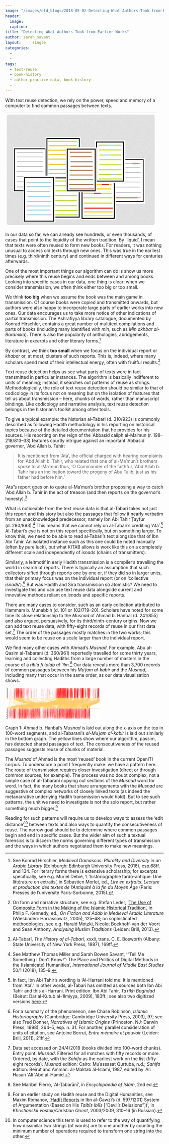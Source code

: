 ```yaml
---
image: "/images/old_blogs/2018-05-02-Detecting-What-Authors-Took-from-Earlier-Works//media/image1.gif"
header:
  image: 
  caption: 
title: "Detecting What Authors Took from Earlier Works"			
author: sarah_savant		
layout:		single
categories:
  - 
  - 
tags:
  - text-reuse
  - book-history
  - author-practice data, book-history
  - 
---
```

With text reuse detection, we rely on the power, speed and memory of a computer to find common passages between texts.



[![](/images/old_blogs/2018-05-02-Detecting-What-Authors-Took-from-Earlier-Works//media/image1.gif)](/images/old_blogs/2018-05-02-Detecting-What-Authors-Took-from-Earlier-Works//media/image1.gif)



In our data so far, we can already see hundreds, or even thousands, of cases that point to the liquidity of the written tradition. By ‘liquid’, I mean that texts were often reused to form new books. For readers, it was nothing unusual to access old texts through new ones. This was true in the earliest times (e.g. third/ninth century) and continued in different ways for centuries afterwards.



One of the most important things our algorithm can do is show us more precisely where this reuse begins and ends between and among books. Looking into specific cases in our data, one thing is clear: when we consider transmission, we often think either too big or too small.



We think **too big** when we assume the book was the main game in transmission. Of course books were copied and transmitted onwards, but authors were also happy to incorporate large parts of earlier works into new ones. Our data encourages us to take more notice of other indications of partial transmission. The Ashrafiyya library catalogue, documented by Konrad Hirschler, contains a great number of multitext compilations and parts of books (including many identified with *min*, such as *Min akhbar al-Baramika*). There is also the popularity of anthologies, abridgements, literature in excerpts and other literary forms.[^1]



By contrast, we think **too small** when we focus on the individual report or *khabar* or, at most, clusters of such reports. This is, indeed, where many scholars spend most of their intellectual energy, often with fruitful results.[^2]



Text reuse detection helps us see what parts of texts were in fact transmitted in particular instances. The algorithm is basically indifferent to units of meaning; instead, it searches out patterns of reuse as strings. Methodologically, the role of text reuse detection should be similar to that of codicology in its focus not on meaning but on the isolation of features that tell us about transmission – here, chunks of words, rather than manuscript bindings. Like codicology and narrative analysis, text reuse detection belongs in the historian’s toolkit among other tools.



To give a typical example: the historian al-Tabari (d. 310/923) is commonly described as following Hadith methodology in his reporting on historical topics because of the detailed documentation that he provides for his sources. His reporting on the reign of the ʿAbbasid caliph al-Maʾmun (r. 198–218/813–33) features courtly intrigue against an important ʿAbbasid governor, ʿAbd Allah b. Tahir:



> It is mentioned from ʿAtaʾ, the official charged with hearing complaints for ʿAbd Allah b. Tahir, who related that one of al-Maʾmun’s brothers spoke to al-Maʾmun thus, ‘O Commander of the faithful, ʿAbd Allah b. Tahir has an inclination toward the progeny of Abu Talib, just as his father had before him.’



ʿAtaʾ’s report goes on to quote al-Maʾmun’s brother proposing a way to catch ʿAbd Allah b. Tahir in the act of treason (and then reports on the governor’s honesty).[^3]



What is noticeable from the text reuse data is that al-Tabari takes not just this report and this story but also the passages that follow it nearly verbatim from an unacknowledged predecessor, namely Ibn Abi Tahir Ṭayfur (d. 280/893).[^4] This means that we cannot rely on al-Tabari’s crediting ʿAtaʾ.[^5] Al-Tabari’s eye is not on this report specifically, but on something larger. To know this, we need to be able to read al-Tabari’s text alongside that of Ibn Abi Tahir. An isolated instance such as this one could be noted manually (often by pure luck), but what KITAB allows is work like this on a completely different scale and independently of *isnad*s (chains of transmitters).



Similarly, a leitmotif in early Hadith transmission is a compiler’s travelling the world in search of reports. There is typically an assumption that such collectors sifted through reports one by one or, if they did so in larger units, that their primary focus was on the individual report (or on ‘collective *isnad*s’).[^6] But was Hadith and Sira transmission so atomistic? We need to investigate this and can use text reuse data alongside current and innovative methods reliant on *isnad*s and specific reports.



There are many cases to consider, such as an early collection attributed to Hammam b. Munabbih (d. 101 or 102/719–20). Scholars have noted for some time its close relationship to the *Musnad* of Ahmad b. Hanbal (d. 241/855) and also argued, persuasively, for its third/ninth-century origins. Now we can add text reuse data, with fifty-eight records of reuse in our first data set.[^7] The order of the passages mostly matches in the two works; this would seem to be reuse on a scale larger than the individual report.



We find many other cases with Ahmad’s *Musnad*. For example, Abu al-Qasim al-Tabarani (d. 360/961) reportedly travelled for some thirty years, learning and collecting Hadiths from a large number of masters in the course of a *riḥla fi talab al-ʿilm*.[^8] Our data reveals more than 3,700 records of common passages between his *Muʿjam al-kabir* and the *Musnad*, including many that occur in the same order, as our data visualisation shows.



[![](/images/old_blogs/2018-05-02-Detecting-What-Authors-Took-from-Earlier-Works//media/image2.png)](/images/old_blogs/2018-05-02-Detecting-What-Authors-Took-from-Earlier-Works//media/image2.png)



Graph 1: Ahmad b. Hanbal’s *Musnad* is laid out along the x-axis on the top in 100-word segments, and al-Tabarani’s *al-Muʿjam al-kabir* is laid out similarly in the bottom graph. The yellow lines show where our algorithm, passim, has detected shared passages of text. The consecutiveness of the reused passages suggests reuse of chunks of material.



The *Musnad* of Ahmad is the most ‘reused’ book in the current OpenITI corpus. To underscore a point I frequently make: we have a pattern here. The route of transmission requires closer investigation (direct or through common sources, for example). The process was no doubt complex, not a simple case of al-Tabarani copying out sections of the *Musnad w*ord for word. In fact, the many books that share arrangements with the *Musnad* are suggestive of complex networks of closely linked texts (as indeed the metanarrative underlying Hadith transmission would hold). But to see such patterns, the unit we need to investigate is not the solo report, but rather something much bigger.[^9]



Reading for such patterns will require us to develop ways to assess the ‘edit distance’[^10] between texts and also ways to quantify the consecutiveness of reuse. The narrow goal should be to determine where common passages begin and end in specific cases. But the wider aim of such a textual forensics is to discern the norms governing different types of transmission and the ways in which authors negotiated them to make new meanings.


[^1]: See Konrad Hirschler, *Medieval Damascus: Plurality and Diversity in an Arabic Library* (Edinburgh: Edinburgh University Press, 2016), esp.68ff. and 134. For literary forms there is extensive scholarship; for excerpts specifically, see e.g. Muriel Debié, ‘L’historiographie tardo-antique: Une littérature en extraits’, in Sébastien Morlet, ed., *Lire en extraits: Lecture et production des textes de l’Antiquité à la fin du Moyen Âge* (Paris: Presses de l’université Paris-Sorbonne, 2015).


[^2]: On form and narrative structure, see e.g. Stefan Leder, ‘[The Use of Composite Form in the Making of the Islamic Historical Tradition’,](https://www.orient-institut.org/fileadmin/CV/Leder_Composite_Form.pdf) in Philip F. Kennedy, ed., *On Fiction and Adab in Medieval Arabic Literature* (Wiesbaden: Harrassowitz, 2005), 125–48; on sophisticated methodologies, see e.g. Harald Motzki, Nicolet Boekhoff-van der Voort and Sean Anthony, *Analysing Muslim Traditions* (Leiden: Brill, 2013).


[^3]: Al-Ṭabarī, *The History of al-Ṭabarī*, xxxii, trans. C. E. Bosworth (Albany: State University of New York Press, 1987), 169ff.


[^4]: See Matthew Thomas Miller and Sarah Bowen Savant, ‘“Tell Me Something I Don’t Know!”: The Place and Politics of Digital Methods in the (Islamicate) Humanities’, *International Journal of Middle East Studies* 50/1 (2018), 135–9.


[^5]:  In fact, Ibn Abi Tahir’s wording is ‘Al-Harrani told me: It is mentioned from ʿAtaʾ.’ In other words, al-Tabari has omitted as sources both Ibn Abi Tahir and this al-Harrani. Print edition: Ibn Abi Tahir, *Taʾrikh Baghdad* (Beirut: Dar al-Kutub al-ʿIlmiyya, 2009), 183ff.; see also two digitized versions [here](https://github.com/OpenITI/0300AH/tree/master/data/0280IbnTayfur/0280IbnTayfur.Baghdad).


[^6]: For a summary of the phenomenon, see Chase Robinson, *Islamic Historiography* (Cambridge: Cambridge University Press, 2003), 97; see also Fred Donner, *Narratives of Islamic Origins* (Princeton, NJ: Darwin Press, 1998), 264–5, esp. n. 31. For another, parallel consideration of units of citation, see Antoine Borrut, *Entre mémoire et pouvoir* (Leiden: Brill, 2011), 21ff.


[^7]: Data set accessed on 24/4/2018 (books divided into 100-word chunks). Entry point: *Musnad*. Filtered for all matches with fifty records or more. Ordered, by date, with the *Sahifa* as the earliest work on the list (fifty-eight records). *Musnad* edition: Cairo: Muʾassasat Qurtuba, n.d.; *Sahifa* edition: Beirut and Amman: al-Maktab al-Islami, 1987, edited by ʿAli Hasan ʿAli ʿAbd al-Hamid.


[^8]: See Maribel Fierro, ‘Al-Ṭabarānī’, in *Encyclopaedia of Islam*, 2nd ed.


[^9]: For an earlier study on Hadith reuse and the Digital Humanities, see Maxim Romanov, [‘Ḥadīṯ Reports](http://www.orientalstudies.ru/rus/images/pdf/a_romanov_2009.pdf) in Ibn al-Ǧawzī’s (d. 597/1201) System of Argumentation (Based on His *Talbīs Iblīs* \[“Devil’s Delusions”\])’, in *Khristianskii Vostok/Christian Orient*, 2003/2009, 310–16 (in Russian).


[^10]: In computer science this term is used to refer to the way of quantifying how dissimilar two strings (of words) are to one another by counting the minimum number of operations required to transform one string into the other.

